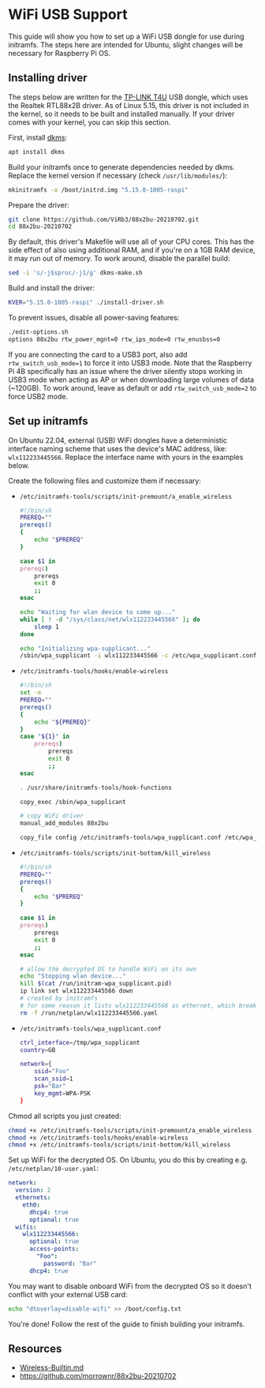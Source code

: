 # WiFi USB Support

This guide will show you how to set up a WiFi USB dongle for use during initramfs. The steps here are intended for Ubuntu, slight changes will be necessary for Raspberry Pi OS.

## Installing driver

The steps below are written for the [TP-LINK T4U](https://www.tp-link.com/uk/home-networking/adapter/archer-t4u/) USB dongle, which uses the Realtek RTL88x2B driver. As of Linux 5.15, this driver is not included in the kernel, so it needs to be built and installed manually. If your driver comes with your kernel, you can skip this section.

First, install [dkms](https://help.ubuntu.com/community/DKMS):

```bash
apt install dkms
```

Build your initramfs once to generate dependencies needed by dkms. Replace the kernel version if necessary (check `/usr/lib/modules/`):

```bash
mkinitramfs -o /boot/initrd.img "5.15.0-1005-raspi"
```

Prepare the driver:

```bash
git clone https://github.com/ViRb3/88x2bu-20210702.git
cd 88x2bu-20210702
```

By default, this driver's Makefile will use all of your CPU cores. This has the side effect of also using additional RAM, and if you're on a 1GB RAM device, it may run out of memory. To work around, disable the parallel build:

```bash
sed -i 's/-j$sproc/-j1/g' dkms-make.sh
```

Build and install the driver:

```bash
KVER="5.15.0-1005-raspi" ./install-driver.sh
```

To prevent issues, disable all power-saving features:

```bash
./edit-options.sh
options 88x2bu rtw_power_mgnt=0 rtw_ips_mode=0 rtw_enusbss=0
```

If you are connecting the card to a USB3 port, also add `rtw_switch_usb_mode=1` to force it into USB3 mode. Note that the Raspberry Pi 4B specifically has an issue where the driver silently stops working in USB3 mode when acting as AP or when downloading large volumes of data (~120GB). To work around, leave as default or add `rtw_switch_usb_mode=2` to force USB2 mode.

## Set up initramfs

On Ubuntu 22.04, external (USB) WiFi dongles have a deterministic interface naming scheme that uses the device's MAC address, like: `wlx112233445566`. Replace the interface name with yours in the examples below.

Create the following files and customize them if necessary:

- `/etc/initramfs-tools/scripts/init-premount/a_enable_wireless`

  ```bash
  #!/bin/sh
  PREREQ=""
  prereqs()
  {
      echo "$PREREQ"
  }

  case $1 in
  prereqs)
      prereqs
      exit 0
      ;;
  esac
  
  echo "Waiting for wlan device to come up..."
  while [ ! -d "/sys/class/net/wlx112233445566" ]; do
      sleep 1
  done
  
  echo "Initializing wpa-supplicant..."
  /sbin/wpa_supplicant -i wlx112233445566 -c /etc/wpa_supplicant.conf -P /run/initram-wpa_supplicant.pid -B
  ```

- `/etc/initramfs-tools/hooks/enable-wireless`

  ```bash
  #!/bin/sh
  set -e
  PREREQ=""
  prereqs()
  {
      echo "${PREREQ}"
  }
  case "${1}" in
      prereqs)
          prereqs
          exit 0
          ;;
  esac
  
  . /usr/share/initramfs-tools/hook-functions
  
  copy_exec /sbin/wpa_supplicant
  
  # copy WiFi driver
  manual_add_modules 88x2bu
  
  copy_file config /etc/initramfs-tools/wpa_supplicant.conf /etc/wpa_supplicant.conf
  ```
  
- `/etc/initramfs-tools/scripts/init-bottom/kill_wireless`

  ```bash
  #!/bin/sh
  PREREQ=""
  prereqs()
  {
      echo "$PREREQ"
  }

  case $1 in
  prereqs)
      prereqs
      exit 0
      ;;
  esac

  # allow the decrypted OS to handle WiFi on its own
  echo "Stopping wlan device..."
  kill $(cat /run/initram-wpa_supplicant.pid)
  ip link set wlx112233445566 down
  # created by initramfs
  # for some reason it lists wlx112233445566 as ethernet, which breaks netplan - remove it
  rm -f /run/netplan/wlx112233445566.yaml
  ```

- `/etc/initramfs-tools/wpa_supplicant.conf`

  ```bash
  ctrl_interface=/tmp/wpa_supplicant
  country=GB
  
  network={
      ssid="Foo"
      scan_ssid=1
      psk="Bar"
      key_mgmt=WPA-PSK
  }
  ```

Chmod all scripts you just created:

```bash
chmod +x /etc/initramfs-tools/scripts/init-premount/a_enable_wireless
chmod +x /etc/initramfs-tools/hooks/enable-wireless
chmod +x /etc/initramfs-tools/scripts/init-bottom/kill_wireless
```

Set up WiFi for the decrypted OS. On Ubuntu, you do this by creating e.g. `/etc/netplan/10-user.yaml`:

```yaml
network:
  version: 2
  ethernets:
    eth0:
      dhcp4: true
      optional: true
  wifis:
    wlx112233445566:
      optional: true
      access-points:
        "Foo":
          password: "Bar"
      dhcp4: true
```

You may want to disable onboard WiFi from the decrypted OS so it doesn't conflict with your external USB card:

```sh
echo "dtoverlay=disable-wifi" >> /boot/config.txt
```

You're done! Follow the rest of the guide to finish building your initramfs.

## Resources

- [Wireless-Builtin.md](Wireless-Builtin.md)
- https://github.com/morrownr/88x2bu-20210702
